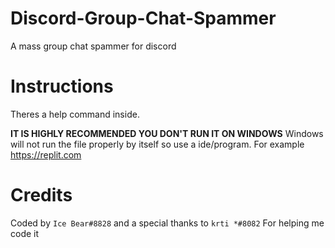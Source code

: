 # Discord-Group-Chat-Spammer
A mass group chat spammer for discord
# Instructions
Theres a help command inside.

**IT IS HIGHLY RECOMMENDED YOU DON'T RUN IT ON WINDOWS**
Windows will not run the file properly by itself so use a ide/program. For example https://replit.com
# Credits
Coded by `Ice Bear#8828` and a special thanks to `krti *#8082`
For helping me code it

